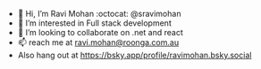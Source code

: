 - 👋 Hi, I’m Ravi Mohan :octocat:  @sravimohan
- 👀 I’m interested in Full stack development
- 💞️ I’m looking to collaborate on .net and react
- 📫 reach me at ravi.mohan@roonga.com.au
- Also hang out at https://bsky.app/profile/ravimohan.bsky.social

<!---
sravimohan/sravimohan is a ✨ special ✨ repository because its `README.md` (this file) appears on your GitHub profile.
You can click the Preview link to take a look at your changes.
--->
